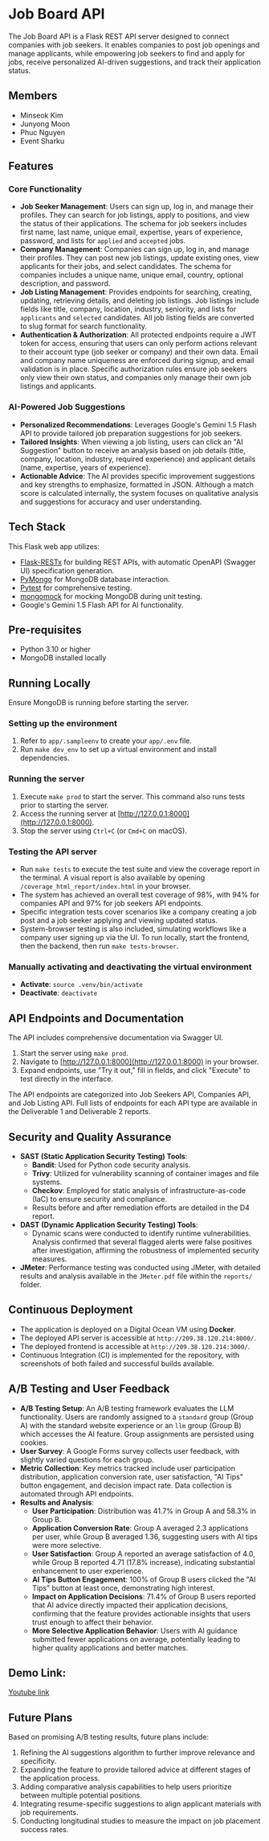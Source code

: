 # Job Board API

The Job Board API is a Flask REST API server designed to connect companies with job seekers. It enables companies to post job openings and manage applicants, while empowering job seekers to find and apply for jobs, receive personalized AI-driven suggestions, and track their application status.

## Members
* Minseok Kim
* Junyong Moon
* Phuc Nguyen
* Event Sharku

## Features

### Core Functionality
* **Job Seeker Management**: Users can sign up, log in, and manage their profiles. They can search for job listings, apply to positions, and view the status of their applications. The schema for job seekers includes first name, last name, unique email, expertise, years of experience, password, and lists for `applied` and `accepted` jobs.
* **Company Management**: Companies can sign up, log in, and manage their profiles. They can post new job listings, update existing ones, view applicants for their jobs, and select candidates. The schema for companies includes a unique name, unique email, country, optional description, and password.
* **Job Listing Management**: Provides endpoints for searching, creating, updating, retrieving details, and deleting job listings. Job listings include fields like title, company, location, industry, seniority, and lists for `applicants` and `selected` candidates. All job listing fields are converted to slug format for search functionality.
* **Authentication & Authorization**: All protected endpoints require a JWT token for access, ensuring that users can only perform actions relevant to their account type (job seeker or company) and their own data. Email and company name uniqueness are enforced during signup, and email validation is in place. Specific authorization rules ensure job seekers only view their own status, and companies only manage their own job listings and applicants.

### AI-Powered Job Suggestions
* **Personalized Recommendations**: Leverages Google's Gemini 1.5 Flash API to provide tailored job preparation suggestions for job seekers.
* **Tailored Insights**: When viewing a job listing, users can click an "AI Suggestion" button to receive an analysis based on job details (title, company, location, industry, required experience) and applicant details (name, expertise, years of experience).
* **Actionable Advice**: The AI provides specific improvement suggestions and key strengths to emphasize, formatted in JSON. Although a match score is calculated internally, the system focuses on qualitative analysis and suggestions for accuracy and user understanding.

## Tech Stack

This Flask web app utilizes:

* [Flask-RESTx](https://flask-restx.readthedocs.io/en/latest/quickstart.html) for building REST APIs, with automatic OpenAPI (Swagger UI) specification generation.
* [PyMongo](https://pymongo.readthedocs.io/en/stable/) for MongoDB database interaction.
* [Pytest](https://docs.pytest.org/en/stable/) for comprehensive testing.
* [mongomock](https://docs.mongoengine.org/guide/mongomock.html) for mocking MongoDB during unit testing.
* Google's Gemini 1.5 Flash API for AI functionality.

## Pre-requisites

* Python 3.10 or higher
* MongoDB installed locally

## Running Locally

Ensure MongoDB is running before starting the server.

### Setting up the environment

1.  Refer to `app/.sampleenv` to create your `app/.env` file.
2.  Run `make dev_env` to set up a virtual environment and install dependencies.

### Running the server

1.  Execute `make prod` to start the server. This command also runs tests prior to starting the server.
2.  Access the running server at [http://127.0.0.1:8000](http://127.0.0.1:8000).
3.  Stop the server using `Ctrl+C` (or `Cmd+C` on macOS).

### Testing the API server

* Run `make tests` to execute the test suite and view the coverage report in the terminal. A visual report is also available by opening `/coverage_html_report/index.html` in your browser.
* The system has achieved an overall test coverage of 98%, with 94% for companies API and 97% for job seekers API endpoints.
* Specific integration tests cover scenarios like a company creating a job post and a job seeker applying and viewing updated status.
* System-browser testing is also included, simulating workflows like a company user signing up via the UI. To run locally, start the frontend, then the backend, then run `make tests-browser`.

### Manually activating and deactivating the virtual environment

* **Activate**: `source .venv/bin/activate`
* **Deactivate**: `deactivate`

## API Endpoints and Documentation

The API includes comprehensive documentation via Swagger UI.

1.  Start the server using `make prod`.
2.  Navigate to [http://127.0.0.1:8000](http://127.0.0.1:8000) in your browser.
3.  Expand endpoints, use "Try it out," fill in fields, and click "Execute" to test directly in the interface.

The API endpoints are categorized into Job Seekers API, Companies API, and Job Listing API. Full lists of endpoints for each API type are available in the Deliverable 1 and Deliverable 2 reports.

## Security and Quality Assurance

* **SAST (Static Application Security Testing) Tools**:
    * **Bandit**: Used for Python code security analysis.
    * **Trivy**: Utilized for vulnerability scanning of container images and file systems.
    * **Checkov**: Employed for static analysis of infrastructure-as-code (IaC) to ensure security and compliance.
    * Results before and after remediation efforts are detailed in the D4 report.
* **DAST (Dynamic Application Security Testing) Tools**:
    * Dynamic scans were conducted to identify runtime vulnerabilities. Analysis confirmed that several flagged alerts were false positives after investigation, affirming the robustness of implemented security measures.
* **JMeter**: Performance testing was conducted using JMeter, with detailed results and analysis available in the `JMeter.pdf` file within the `reports/` folder.

## Continuous Deployment

* The application is deployed on a Digital Ocean VM using **Docker**.
* The deployed API server is accessible at `http://209.38.120.214:8000/`.
* The deployed frontend is accessible at `http://209.38.120.214:3000/`.
* Continuous Integration (CI) is implemented for the repository, with screenshots of both failed and successful builds available.

## A/B Testing and User Feedback

* **A/B Testing Setup**: An A/B testing framework evaluates the LLM functionality. Users are randomly assigned to a `standard` group (Group A) with the standard website experience or an `llm` group (Group B) which accesses the AI feature. Group assignments are persisted using cookies.
* **User Survey**: A Google Forms survey collects user feedback, with slightly varied questions for each group.
* **Metric Collection**: Key metrics tracked include user participation distribution, application conversion rate, user satisfaction, "AI Tips" button engagement, and decision impact rate. Data collection is automated through API endpoints.
* **Results and Analysis**:
    * **User Participation**: Distribution was 41.7% in Group A and 58.3% in Group B.
    * **Application Conversion Rate**: Group A averaged 2.3 applications per user, while Group B averaged 1.36, suggesting users with AI tips were more selective.
    * **User Satisfaction**: Group A reported an average satisfaction of 4.0, while Group B reported 4.71 (17.8% increase), indicating substantial enhancement to user experience.
    * **AI Tips Button Engagement**: 100% of Group B users clicked the "AI Tips" button at least once, demonstrating high interest.
    * **Impact on Application Decisions**: 71.4% of Group B users reported that AI advice directly impacted their application decisions, confirming that the feature provides actionable insights that users trust enough to affect their behavior.
    * **More Selective Application Behavior**: Users with AI guidance submitted fewer applications on average, potentially leading to higher quality applications and better matches.
## Demo Link:
[Youtube link](https://www.youtube.com/watch?v=h8Pjd4KBW7E)

## Future Plans

Based on promising A/B testing results, future plans include:
1.  Refining the AI suggestions algorithm to further improve relevance and specificity.
2.  Expanding the feature to provide tailored advice at different stages of the application process.
3.  Adding comparative analysis capabilities to help users prioritize between multiple potential positions.
4.  Integrating resume-specific suggestions to align applicant materials with job requirements.
5.  Conducting longitudinal studies to measure the impact on job placement success rates.
